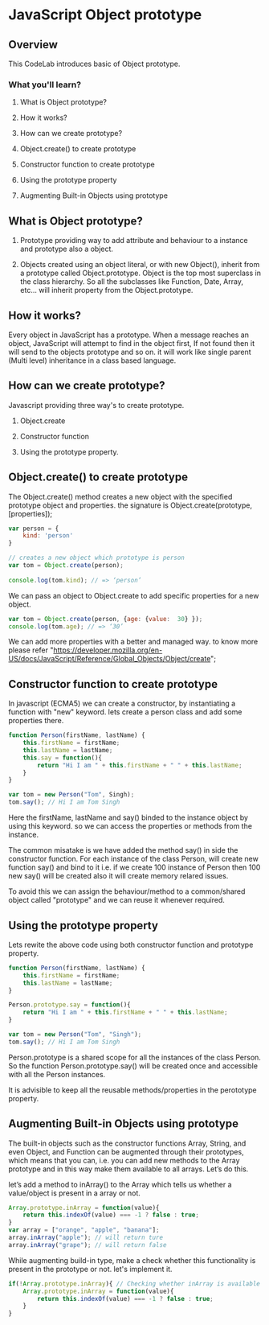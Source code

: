 # JavaScript Object prototype

## Overview
This CodeLab introduces basic of Object prototype.

### What you'll learn?

1. What is Object prototype?

2. How it works?

3. How can we create prototype?

4. Object.create() to create prototype

5. Constructor function to create prototype

6. Using the prototype property

7. Augmenting Built-in Objects using prototype

## What is Object prototype?

1. Prototype providing way to add attribute and behaviour to a instance and prototype also a object.

2. Objects created using an object literal, or with new Object(), inherit from a prototype called Object.prototype. Object is the top most superclass in the class hierarchy. So all the subclasses like Function, Date, Array, etc... will inherit property from the Object.prototype.

## How it works?

Every object in JavaScript has a prototype. When a message reaches an object, JavaScript will attempt to find in the object first, If not found then it will send to the objects prototype and so on. it will work like single parent (Multi level) inheritance in a class based language.

## How can we create prototype?

Javascript providing three way's to create prototype.
1. Object.create

2. Constructor function

3. Using the prototype property.

## Object.create() to create prototype

The Object.create() method creates a new object with the specified prototype object and properties. the signature is Object.create(prototype, [properties]);

```javascript
var person = {
  	kind: 'person'
}

// creates a new object which prototype is person
var tom = Object.create(person);
  
console.log(tom.kind); // => ‘person’
```

We can pass an object to Object.create to add specific properties for a new object.

```javascript
var tom = Object.create(person, {age: {value:  30} });
console.log(tom.age); // => ‘30’
```

We can add more properties with a better and managed way. to know more please refer "https://developer.mozilla.org/en-US/docs/JavaScript/Reference/Global_Objects/Object/create";

## Constructor function to create prototype

In javascript (ECMA5) we can create a constructor, by instantiating a function with "new" keyword. lets create a person class and add some properties there.

```javascript
function Person(firstName, lastName) {
    this.firstName = firstName;
    this.lastName = lastName;
    this.say = function(){
    	return "Hi I am " + this.firstName + " " + this.lastName;
    }
}

var tom = new Person("Tom", Singh);
tom.say(); // Hi I am Tom Singh
```

Here the firstName, lastName and say() binded to the instance object by using this keyword. so we can access the properties or methods from the instance.

The common misatake is we have added the method say() in side the constructor function. For each instance of the class Person, will create new function say() and bind to it i.e. if we create 100 instance of Person then 100 new say() will be created also it will create memory relared issues.

To avoid this we can assign the behaviour/method to a common/shared object called "prototype" and we can reuse it whenever required.

## Using the prototype property

Lets rewite the above code using both constructor function and prototype property.

```javascript
function Person(firstName, lastName) {
    this.firstName = firstName;
    this.lastName = lastName;
}

Person.prototype.say = function(){
	return "Hi I am " + this.firstName + " " + this.lastName;
}

var tom = new Person("Tom", "Singh");
tom.say(); // Hi I am Tom Singh
```

Person.prototype is a shared scope for all the instances of the class Person. So the function Person.prototype.say() will be created once and accessible with all the Person instances.

It is advisible to keep all the reusable methods/properties in the perototype property.

## Augmenting Built-in Objects using prototype

The built-in objects such as the constructor functions Array, String, and even Object, and Function can be augmented through their prototypes, which means that you can, i.e. you can add new methods to the Array prototype and in this way make them available to all arrays. Let’s do this.

let’s add a method to inArray() to the Array which tells us whether a value/object is present in a array or not.

```javascript
Array.prototype.inArray = function(value){
    return this.indexOf(value) === -1 ? false : true;
}
var array = ["orange", "apple", "banana"];
array.inArray("apple"); // will return ture
array.inArray("grape"); // will return false

```

While augmenting build-in type, make a check whether this functionality is present in the prototype or not. let's implement it.

```javascript
if(!Array.prototype.inArray){ // Checking whether inArray is available in Array.prototype or not.
	Array.prototype.inArray = function(value){
	    return this.indexOf(value) === -1 ? false : true;
	}
}
```
